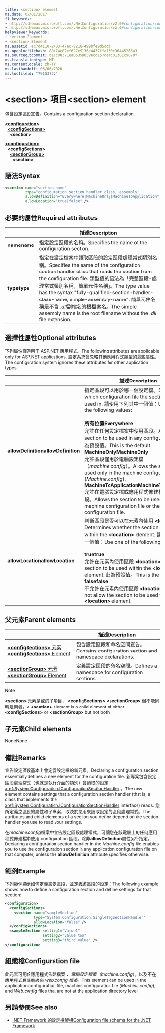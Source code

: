 ```yaml
---
title: <section> element
ms.date: 05/01/2017
f1_keywords:
- http://schemas.microsoft.com/.NetConfiguration/v2.0#configuration/configSections/section
- http://schemas.microsoft.com/.NetConfiguration/v2.0#configuration/configSections/sectionGroup/section
helpviewer_keywords:
- section Element
- <section> Element
ms.assetid: ec7d4110-2403-47ac-8218-499bfe9d5ddb
ms.openlocfilehash: 88f74c02ef627e9136e4437ffa150c36445266a3
ms.sourcegitcommit: b16c00371ea06398859ecd157defc81301c9070f
ms.translationtype: MT
ms.contentlocale: zh-TW
ms.lasthandoff: 06/06/2020
ms.locfileid: "79153722"
---
```

# <a name="section-element"></a><span data-ttu-id="6f34e-102">\<section> 項目</span><span class="sxs-lookup"><span data-stu-id="6f34e-102">\<section> element</span></span>

<span data-ttu-id="6f34e-103">包含設定區段宣告。</span><span class="sxs-lookup"><span data-stu-id="6f34e-103">Contains a configuration section declaration.</span></span>

[**\<configuration>**](configuration-element.md)\
&nbsp;&nbsp;[**\<configSections>**](configsections-element-for-configuration.md)\
&nbsp;&nbsp;&nbsp;&nbsp;**\<section>**

[**\<configuration>**](configuration-element.md)\
&nbsp;&nbsp;[**\<configSections>**](configsections-element-for-configuration.md)\
&nbsp;&nbsp;&nbsp;&nbsp;[**\<sectionGroup>**](sectiongroup-element-for-configsections.md)\
&nbsp;&nbsp;&nbsp;&nbsp;&nbsp;&nbsp;**\<section>**

## <a name="syntax"></a><span data-ttu-id="6f34e-104">語法</span><span class="sxs-lookup"><span data-stu-id="6f34e-104">Syntax</span></span>

```xml
<section name="section name"
         type="configuration section handler class, assembly"
         allowDefinition="Everywhere|MachineOnly|MachineToApplication"
         allowLocation="true|false" />
```

## <a name="required-attributes"></a><span data-ttu-id="6f34e-105">必要的屬性</span><span class="sxs-lookup"><span data-stu-id="6f34e-105">Required attributes</span></span>

|           | <span data-ttu-id="6f34e-106">描述</span><span class="sxs-lookup"><span data-stu-id="6f34e-106">Description</span></span> |
| --------- | ----------- |
| <span data-ttu-id="6f34e-107">**name**</span><span class="sxs-lookup"><span data-stu-id="6f34e-107">**name**</span></span>  | <span data-ttu-id="6f34e-108">指定設定區段的名稱。</span><span class="sxs-lookup"><span data-stu-id="6f34e-108">Specifies the name of the configuration section.</span></span> |
| <span data-ttu-id="6f34e-109">**type**</span><span class="sxs-lookup"><span data-stu-id="6f34e-109">**type**</span></span>  | <span data-ttu-id="6f34e-110">指定在設定檔案中讀取區段的設定區段處理常式類別名稱。</span><span class="sxs-lookup"><span data-stu-id="6f34e-110">Specifies the name of the configuration section handler class that reads the section from the configuration file.</span></span> <span data-ttu-id="6f34e-111">類型值的語法為「完整區段-處理常式類別名稱，簡單元件名稱」。</span><span class="sxs-lookup"><span data-stu-id="6f34e-111">The type value has the syntax "fully-qualified-section-handler-class-name, simple-assembly-name".</span></span> <span data-ttu-id="6f34e-112">簡單元件名稱是不含 *.dll*副檔名的根檔案名。</span><span class="sxs-lookup"><span data-stu-id="6f34e-112">The simple assembly name is the root filename without the *.dll* file extension.</span></span> |

## <a name="optional-attributes"></a><span data-ttu-id="6f34e-113">選擇性屬性</span><span class="sxs-lookup"><span data-stu-id="6f34e-113">Optional attributes</span></span>

<span data-ttu-id="6f34e-114">下列屬性僅適用于 ASP.NET 應用程式。</span><span class="sxs-lookup"><span data-stu-id="6f34e-114">The following attributes are applicable only for ASP.NET applications.</span></span> <span data-ttu-id="6f34e-115">設定系統會忽略其他應用程式類型的這些屬性。</span><span class="sxs-lookup"><span data-stu-id="6f34e-115">The configuration system ignores these attributes for other application types.</span></span>

|                     | <span data-ttu-id="6f34e-116">描述</span><span class="sxs-lookup"><span data-stu-id="6f34e-116">Description</span></span> |
| ------------------- | ----------- |
| <span data-ttu-id="6f34e-117">**allowDefinition**</span><span class="sxs-lookup"><span data-stu-id="6f34e-117">**allowDefinition**</span></span> | <span data-ttu-id="6f34e-118">指定區段可以用於哪一個設定檔。</span><span class="sxs-lookup"><span data-stu-id="6f34e-118">Specifies which configuration file the section can be used in.</span></span> <span data-ttu-id="6f34e-119">請使用下列其中一個值：</span><span class="sxs-lookup"><span data-stu-id="6f34e-119">Use one of the following values:</span></span><br><br><span data-ttu-id="6f34e-120">**所有位置**</span><span class="sxs-lookup"><span data-stu-id="6f34e-120">**Everywhere**</span></span><br><span data-ttu-id="6f34e-121">允許在任何設定檔案中使用區段。</span><span class="sxs-lookup"><span data-stu-id="6f34e-121">Allows the section to be used in any configuration file.</span></span> <span data-ttu-id="6f34e-122">此為預設值。</span><span class="sxs-lookup"><span data-stu-id="6f34e-122">This is the default.</span></span><br><span data-ttu-id="6f34e-123">**MachineOnly**</span><span class="sxs-lookup"><span data-stu-id="6f34e-123">**MachineOnly**</span></span><br><span data-ttu-id="6f34e-124">允許區段僅用於電腦設定檔（*machine.config*）。</span><span class="sxs-lookup"><span data-stu-id="6f34e-124">Allows the section to be used only in the machine configuration file (*Machine.config*).</span></span><br><span data-ttu-id="6f34e-125">**MachineToApplication**</span><span class="sxs-lookup"><span data-stu-id="6f34e-125">**MachineToApplication**</span></span><br><span data-ttu-id="6f34e-126">允許在電腦設定檔或應用程式佈建檔中使用區段。</span><span class="sxs-lookup"><span data-stu-id="6f34e-126">Allows the section to be used in the machine configuration file or the application configuration file.</span></span> |
| <span data-ttu-id="6f34e-127">**allowLocation**</span><span class="sxs-lookup"><span data-stu-id="6f34e-127">**allowLocation**</span></span>   | <span data-ttu-id="6f34e-128">判斷區段是否可以在元素內使用 **\<location>** 。</span><span class="sxs-lookup"><span data-stu-id="6f34e-128">Determines whether the section can be used within the **\<location>** element.</span></span> <span data-ttu-id="6f34e-129">請使用下列其中一個值：</span><span class="sxs-lookup"><span data-stu-id="6f34e-129">Use one of the following values:</span></span><br><br><span data-ttu-id="6f34e-130">**true**</span><span class="sxs-lookup"><span data-stu-id="6f34e-130">**true**</span></span><br><span data-ttu-id="6f34e-131">允許在元素內使用區段 **\<location>** 。</span><span class="sxs-lookup"><span data-stu-id="6f34e-131">Allows the section to be used within the **\<location>** element.</span></span> <span data-ttu-id="6f34e-132">此為預設值。</span><span class="sxs-lookup"><span data-stu-id="6f34e-132">This is the default.</span></span><br><span data-ttu-id="6f34e-133">**false**</span><span class="sxs-lookup"><span data-stu-id="6f34e-133">**false**</span></span><br><span data-ttu-id="6f34e-134">不允許在元素內使用區段 **\<location>** 。</span><span class="sxs-lookup"><span data-stu-id="6f34e-134">Does not allow the section to be used within the **\<location>** element.</span></span> |

## <a name="parent-elements"></a><span data-ttu-id="6f34e-135">父元素</span><span class="sxs-lookup"><span data-stu-id="6f34e-135">Parent elements</span></span>

|     | <span data-ttu-id="6f34e-136">描述</span><span class="sxs-lookup"><span data-stu-id="6f34e-136">Description</span></span> |
| --- | ----------- |
| [<span data-ttu-id="6f34e-137">**\<configSections>** 元素</span><span class="sxs-lookup"><span data-stu-id="6f34e-137">**\<configSections>** Element</span></span>](configsections-element-for-configuration.md) | <span data-ttu-id="6f34e-138">包含設定區段和命名空間宣告。</span><span class="sxs-lookup"><span data-stu-id="6f34e-138">Contains configuration section and namespace declarations.</span></span> |
| [<span data-ttu-id="6f34e-139">**\<sectionGroup>** 元素</span><span class="sxs-lookup"><span data-stu-id="6f34e-139">**\<sectionGroup>** Element</span></span>](sectiongroup-element-for-configsections.md) | <span data-ttu-id="6f34e-140">定義設定區段的命名空間。</span><span class="sxs-lookup"><span data-stu-id="6f34e-140">Defines a namespace for configuration sections.</span></span> |

> [!NOTE]
> <span data-ttu-id="6f34e-141">**\<section>** 元素是或的子項目， **\<configSections>** **\<sectionGroup>** 但不能同時是兩者。</span><span class="sxs-lookup"><span data-stu-id="6f34e-141">A **\<section>** element is a child element of either **\<configSections>** or **\<sectionGroup>** but not both.</span></span>

## <a name="child-elements"></a><span data-ttu-id="6f34e-142">子元素</span><span class="sxs-lookup"><span data-stu-id="6f34e-142">Child elements</span></span>

<span data-ttu-id="6f34e-143">None</span><span class="sxs-lookup"><span data-stu-id="6f34e-143">None</span></span>

## <a name="remarks"></a><span data-ttu-id="6f34e-144">備註</span><span class="sxs-lookup"><span data-stu-id="6f34e-144">Remarks</span></span>

<span data-ttu-id="6f34e-145">宣告設定區段基本上會定義設定檔的新元素。</span><span class="sxs-lookup"><span data-stu-id="6f34e-145">Declaring a configuration section essentially defines a new element for the configuration file.</span></span> <span data-ttu-id="6f34e-146">新專案包含設定區段處理常式（也就是執行介面的類別）會讀取的設定 <xref:System.Configuration.IConfigurationSectionHandler> 。</span><span class="sxs-lookup"><span data-stu-id="6f34e-146">The new element contains settings that a configuration section handler (that is, a class that implements the <xref:System.Configuration.IConfigurationSectionHandler> interface) reads.</span></span> <span data-ttu-id="6f34e-147">您所定義之區段的屬性和子專案，取決於您用來讀取設定的區段處理常式。</span><span class="sxs-lookup"><span data-stu-id="6f34e-147">The attributes and child elements of a section you define depend on the section handler you use to read your settings.</span></span>

<span data-ttu-id="6f34e-148">在*machine.config*檔案中宣告設定區段處理常式，可讓您在該電腦上的任何應用程式佈建檔中使用 configuration 區段，除非**allowDefinition**屬性另行指定。</span><span class="sxs-lookup"><span data-stu-id="6f34e-148">Declaring a configuration section handler in the *Machine.config* file enables you to use the configuration section in any application configuration file on that computer, unless the **allowDefinition** attribute specifies otherwise.</span></span>

## <a name="example"></a><span data-ttu-id="6f34e-149">範例</span><span class="sxs-lookup"><span data-stu-id="6f34e-149">Example</span></span>

<span data-ttu-id="6f34e-150">下列範例顯示如何定義設定區段，並定義該區段的設定：</span><span class="sxs-lookup"><span data-stu-id="6f34e-150">The following example shows how to define a configuration section and define settings for that section:</span></span>

```xml
<configuration>
  <configSections>
    <section name="sampleSection"
             type="System.Configuration.SingleTagSectionHandler"
             allowLocation="false" />
  </configSections>
  <sampleSection setting1="Value1"
                 setting2="value two"
                 setting3="third value" />
</configuration>
```

## <a name="configuration-file"></a><span data-ttu-id="6f34e-151">組態檔</span><span class="sxs-lookup"><span data-stu-id="6f34e-151">Configuration file</span></span>

<span data-ttu-id="6f34e-152">此元素可用於應用程式佈建檔案 *、電腦設定檔案（machine.config*），以及不在應用程式目錄層級*的 web.config 檔案*。</span><span class="sxs-lookup"><span data-stu-id="6f34e-152">This element can be used in the application configuration file, machine configuration file (*Machine.config*), and *Web.config* files that are not at the application directory level.</span></span>

## <a name="see-also"></a><span data-ttu-id="6f34e-153">另請參閱</span><span class="sxs-lookup"><span data-stu-id="6f34e-153">See also</span></span>

- [<span data-ttu-id="6f34e-154">.NET Framework 的設定檔架構</span><span class="sxs-lookup"><span data-stu-id="6f34e-154">Configuration file schema for the .NET Framework</span></span>](index.md)
